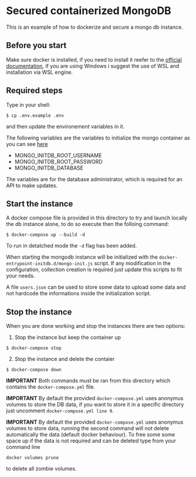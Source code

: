 # Secured containerized MongoDB
This is an example of how to dockerize and secure a mongo db instance.

## Before you start
Make sure docker is installed, if you need to install it reefer to the [official documentation](https://docs.docker.com/engine/install/), if you are using Windows i suggest the use of WSL and installation via WSL engine.

##  Required steps
Type in your shell:
```shell
$ cp .env.example .env
``` 
and then update the environement variables in it.

The following variables are the variables to initialize the mongo container as you can see [here](https://hub.docker.com/_/mongo/)
- MONGO_INITDB_ROOT_USERNAME
- MONGO_INITDB_ROOT_PASSWORD
- MONGO_INITDB_DATABASE

The variables are for the database administrator, which is required for an API to make updates.

## Start the instance
A docker compose file is provided in this directory to try and launch locally the db instance alone, to do so execute then the folloing command:
```shell
$ docker-compose up --build -d
```

To run in detatched mode the ```-d``` flag has been added.

When starting the mongodb instance will be initialized with the `docker-entrypoint-initdb.d/mongo-init.js` script. If any modification in the configuration, collection creation is required just update this scripts to fit your needs.

A file `users.json` can be used to store some data to upload some data and not hardcode the informations inside the initialization script.
## Stop the instance
When you are done working and stop the instances there are two options:
1. Stop the instance but keep the container up 
```shell
$ docker-compose stop
```

2. Stop the instance and delete the contaier
```shell
$ docker-compose down
```

**IMPORTANT** Both commands must be ran from this directory which contains the `docker-compose.yml` file.

**IMPORTANT** By default the provided `docker-compose.yml` uses anonymus volumes to store the DB data, if you want to store it in a specific directory just uncomment `docker-compose.yml line 9`.

**IMPORTANT** By default the provided `docker-compose.yml` uses anonymus volumes to store data, running the second command will not delete automatically the data (default docker behaviour). To free some some space up if the data is not required and can be deleted type from your command line
```shell
docker volumes prune
```
to delete all zombie volumes.